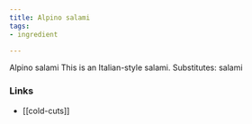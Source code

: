 ```yaml
---
title: Alpino salami
tags:
- ingredient

---
```

Alpino salami This is an Italian-style salami. Substitutes: salami

### Links

* [[cold-cuts]]
